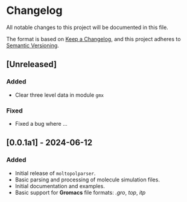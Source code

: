 # Changelog

All notable changes to this project will be documented in this file.

The format is based on [Keep a Changelog](https://keepachangelog.com/en/1.0.0/), and this project adheres to [Semantic Versioning](https://semver.org/spec/v2.0.0.html).

## [Unreleased]

### Added
- Clear three level data in module `gmx`

### Fixed
- Fixed a bug where ...


## [0.0.1a1] - 2024-06-12

### Added
- Initial release of `moltopolparser`.
- Basic parsing and processing of molecule simulation files.
- Initial documentation and examples.
- Basic support for **Gromacs** file formats: *.gro*, *top*, *itp* 

